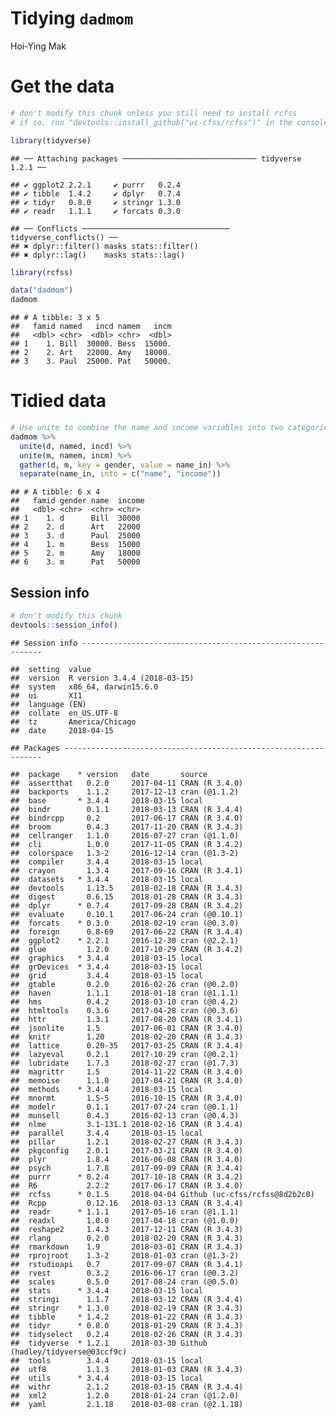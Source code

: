 Tidying `dadmom`
================
Hoi-Ying Mak

Get the data
============

``` r
# don't modify this chunk unless you still need to install rcfss
# if so, run "devtools::install_github("uc-cfss/rcfss")" in the console first

library(tidyverse)
```

    ## ── Attaching packages ────────────────────────────── tidyverse 1.2.1 ──

    ## ✔ ggplot2 2.2.1     ✔ purrr   0.2.4
    ## ✔ tibble  1.4.2     ✔ dplyr   0.7.4
    ## ✔ tidyr   0.8.0     ✔ stringr 1.3.0
    ## ✔ readr   1.1.1     ✔ forcats 0.3.0

    ## ── Conflicts ───────────────────────────────── tidyverse_conflicts() ──
    ## ✖ dplyr::filter() masks stats::filter()
    ## ✖ dplyr::lag()    masks stats::lag()

``` r
library(rcfss)

data("dadmom")
dadmom
```

    ## # A tibble: 3 x 5
    ##   famid named   incd namem   incm
    ##   <dbl> <chr>  <dbl> <chr>  <dbl>
    ## 1    1. Bill  30000. Bess  15000.
    ## 2    2. Art   22000. Amy   18000.
    ## 3    3. Paul  25000. Pat   50000.

Tidied data
===========

``` r
# Use unite to combine the name and income variables into two categories - dad and mom. Then, mutate and separate the merged cells back into name and income columns.
dadmom %>%
  unite(d, named, incd) %>%
  unite(m, namem, incm) %>%
  gather(d, m, key = gender, value = name_in) %>%
  separate(name_in, into = c("name", "income"))
```

    ## # A tibble: 6 x 4
    ##   famid gender name  income
    ##   <dbl> <chr>  <chr> <chr> 
    ## 1    1. d      Bill  30000 
    ## 2    2. d      Art   22000 
    ## 3    3. d      Paul  25000 
    ## 4    1. m      Bess  15000 
    ## 5    2. m      Amy   18000 
    ## 6    3. m      Pat   50000

Session info
------------

``` r
# don't modify this chunk
devtools::session_info()
```

    ## Session info -------------------------------------------------------------

    ##  setting  value                       
    ##  version  R version 3.4.4 (2018-03-15)
    ##  system   x86_64, darwin15.6.0        
    ##  ui       X11                         
    ##  language (EN)                        
    ##  collate  en_US.UTF-8                 
    ##  tz       America/Chicago             
    ##  date     2018-04-15

    ## Packages -----------------------------------------------------------------

    ##  package    * version   date       source                           
    ##  assertthat   0.2.0     2017-04-11 CRAN (R 3.4.0)                   
    ##  backports    1.1.2     2017-12-13 cran (@1.1.2)                    
    ##  base       * 3.4.4     2018-03-15 local                            
    ##  bindr        0.1.1     2018-03-13 CRAN (R 3.4.4)                   
    ##  bindrcpp     0.2       2017-06-17 CRAN (R 3.4.0)                   
    ##  broom        0.4.3     2017-11-20 CRAN (R 3.4.3)                   
    ##  cellranger   1.1.0     2016-07-27 cran (@1.1.0)                    
    ##  cli          1.0.0     2017-11-05 CRAN (R 3.4.2)                   
    ##  colorspace   1.3-2     2016-12-14 cran (@1.3-2)                    
    ##  compiler     3.4.4     2018-03-15 local                            
    ##  crayon       1.3.4     2017-09-16 CRAN (R 3.4.1)                   
    ##  datasets   * 3.4.4     2018-03-15 local                            
    ##  devtools     1.13.5    2018-02-18 CRAN (R 3.4.3)                   
    ##  digest       0.6.15    2018-01-28 CRAN (R 3.4.3)                   
    ##  dplyr      * 0.7.4     2017-09-28 CRAN (R 3.4.2)                   
    ##  evaluate     0.10.1    2017-06-24 cran (@0.10.1)                   
    ##  forcats    * 0.3.0     2018-02-19 cran (@0.3.0)                    
    ##  foreign      0.8-69    2017-06-22 CRAN (R 3.4.4)                   
    ##  ggplot2    * 2.2.1     2016-12-30 cran (@2.2.1)                    
    ##  glue         1.2.0     2017-10-29 CRAN (R 3.4.2)                   
    ##  graphics   * 3.4.4     2018-03-15 local                            
    ##  grDevices  * 3.4.4     2018-03-15 local                            
    ##  grid         3.4.4     2018-03-15 local                            
    ##  gtable       0.2.0     2016-02-26 cran (@0.2.0)                    
    ##  haven        1.1.1     2018-01-18 cran (@1.1.1)                    
    ##  hms          0.4.2     2018-03-10 cran (@0.4.2)                    
    ##  htmltools    0.3.6     2017-04-28 cran (@0.3.6)                    
    ##  httr         1.3.1     2017-08-20 CRAN (R 3.4.1)                   
    ##  jsonlite     1.5       2017-06-01 CRAN (R 3.4.0)                   
    ##  knitr        1.20      2018-02-20 CRAN (R 3.4.3)                   
    ##  lattice      0.20-35   2017-03-25 CRAN (R 3.4.4)                   
    ##  lazyeval     0.2.1     2017-10-29 cran (@0.2.1)                    
    ##  lubridate    1.7.3     2018-02-27 cran (@1.7.3)                    
    ##  magrittr     1.5       2014-11-22 CRAN (R 3.4.0)                   
    ##  memoise      1.1.0     2017-04-21 CRAN (R 3.4.0)                   
    ##  methods    * 3.4.4     2018-03-15 local                            
    ##  mnormt       1.5-5     2016-10-15 CRAN (R 3.4.0)                   
    ##  modelr       0.1.1     2017-07-24 cran (@0.1.1)                    
    ##  munsell      0.4.3     2016-02-13 cran (@0.4.3)                    
    ##  nlme         3.1-131.1 2018-02-16 CRAN (R 3.4.4)                   
    ##  parallel     3.4.4     2018-03-15 local                            
    ##  pillar       1.2.1     2018-02-27 CRAN (R 3.4.3)                   
    ##  pkgconfig    2.0.1     2017-03-21 CRAN (R 3.4.0)                   
    ##  plyr         1.8.4     2016-06-08 CRAN (R 3.4.0)                   
    ##  psych        1.7.8     2017-09-09 CRAN (R 3.4.4)                   
    ##  purrr      * 0.2.4     2017-10-18 CRAN (R 3.4.2)                   
    ##  R6           2.2.2     2017-06-17 CRAN (R 3.4.0)                   
    ##  rcfss      * 0.1.5     2018-04-04 Github (uc-cfss/rcfss@8d2b2c0)   
    ##  Rcpp         0.12.16   2018-03-13 CRAN (R 3.4.4)                   
    ##  readr      * 1.1.1     2017-05-16 cran (@1.1.1)                    
    ##  readxl       1.0.0     2017-04-18 cran (@1.0.0)                    
    ##  reshape2     1.4.3     2017-12-11 CRAN (R 3.4.3)                   
    ##  rlang        0.2.0     2018-02-20 CRAN (R 3.4.3)                   
    ##  rmarkdown    1.9       2018-03-01 CRAN (R 3.4.3)                   
    ##  rprojroot    1.3-2     2018-01-03 cran (@1.3-2)                    
    ##  rstudioapi   0.7       2017-09-07 CRAN (R 3.4.1)                   
    ##  rvest        0.3.2     2016-06-17 cran (@0.3.2)                    
    ##  scales       0.5.0     2017-08-24 cran (@0.5.0)                    
    ##  stats      * 3.4.4     2018-03-15 local                            
    ##  stringi      1.1.7     2018-03-12 CRAN (R 3.4.4)                   
    ##  stringr    * 1.3.0     2018-02-19 CRAN (R 3.4.3)                   
    ##  tibble     * 1.4.2     2018-01-22 CRAN (R 3.4.3)                   
    ##  tidyr      * 0.8.0     2018-01-29 CRAN (R 3.4.3)                   
    ##  tidyselect   0.2.4     2018-02-26 CRAN (R 3.4.3)                   
    ##  tidyverse  * 1.2.1     2018-03-30 Github (hadley/tidyverse@03ccf9c)
    ##  tools        3.4.4     2018-03-15 local                            
    ##  utf8         1.1.3     2018-01-03 CRAN (R 3.4.3)                   
    ##  utils      * 3.4.4     2018-03-15 local                            
    ##  withr        2.1.2     2018-03-15 CRAN (R 3.4.4)                   
    ##  xml2         1.2.0     2018-01-24 cran (@1.2.0)                    
    ##  yaml         2.1.18    2018-03-08 cran (@2.1.18)
